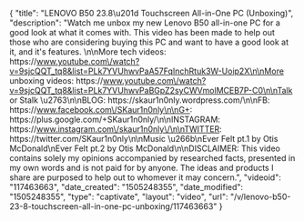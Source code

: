 {
    "title": "LENOVO B50 23.8\u201d Touchscreen All-in-One PC (Unboxing)",
    "description": "Watch me unbox my new Lenovo B50 all-in-one PC for a good look at what it comes with. This video has been made to help out those who are considering buying this PC and want to have a good look at it, and it's features. \n\nMore tech videos: https:\/\/www.youtube.com\/watch?v=9sjcQQT_tq8&list=PLk7YVUhwvPaA57FqInchRtuk3W-Uoip2X\n\nMore unboxing videos: https:\/\/www.youtube.com\/watch?v=9sjcQQT_tq8&list=PLk7YVUhwvPaBGpZ2syCWVmolMCEB7P-C0\n\nTalk or Stalk \u2763\n\nBLOG: https:\/\/skaur1n0nly.wordpress.com\/\n\nFB: https:\/\/www.facebook.com\/SKaur1n0nly\n\nG+: https:\/\/plus.google.com\/+SKaur1n0nly\/\n\nINSTAGRAM: https:\/\/www.instagram.com\/skaur1n0nly\/\n\nTWITTER: https:\/\/twitter.com\/SKaur1n0nly\n\nMusic \u266b\nEver Felt pt.1 by Otis McDonald\nEver Felt pt.2 by Otis McDonald\n\nDISCLAIMER: This video contains solely my opinions accompanied by researched facts, presented in my own words and is not paid for by anyone. The ideas and products I share are purposed to help out to whomever it may concern.",
    "videoid": "117463663",
    "date_created": "1505248355",
    "date_modified": "1505248355",
    "type": "captivate",
    "layout": "video",
    "url": "\/v\/lenovo-b50-23-8-touchscreen-all-in-one-pc-unboxing\/117463663"
}